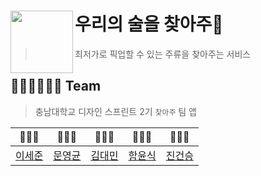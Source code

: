 # 우리의 술을 찾아주🍷<img src="https://user-images.githubusercontent.com/43426556/209286828-4e663359-f102-4fab-a8bb-6cb6e9e84eef.png" align=left width =100/>
> 최저가로 픽업할 수 있는 주류을 찾아주는 서비스


## 🧑🏻‍💻👨🏻‍💻 Team
> 충남대학교 디자인 스프린트 2기
> `찾아주` 팀 앱 

| 🧑🏻‍💻  | 🧑🏻‍💻| 👨🏻‍💻 | 🧑🏻‍💻 | 👨🏻‍💻 |
| :-------------: | :-------------: | :-------------: | :-------------: | :-------------: |
| [이세준](https://github.com/yimkeul) | [문영균](https://github.com/glass2300)| [김대민](https://github.com/daemin-kim) | [함윤식](https://github.com/ham3798) | [진건승](https://github.com/comalmot)|
  
